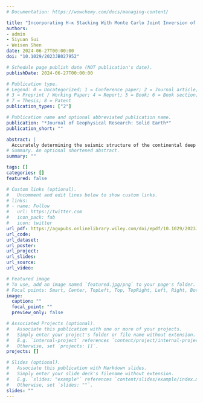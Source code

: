 ```yaml
---
# Documentation: https://wowchemy.com/docs/managing-content/

title: "Incorporating H-κ Stacking With Monte Carlo Joint Inversion of Multiple Seismic Observables: A Case Study for the Northwestern US"
authors:
- admin
- Siyuan Sui
- Weisen Shen
date: 2024-06-27T00:00:00
doi: "10.1029/2023JB027952"

# Schedule page publish date (NOT publication's date).
publishDate: 2024-06-27T00:00:00

# Publication type.
# Legend: 0 = Uncategorized; 1 = Conference paper; 2 = Journal article;
# 3 = Preprint / Working Paper; 4 = Report; 5 = Book; 6 = Book section;
# 7 = Thesis; 8 = Patent
publication_types: ["2"]

# Publication name and optional abbreviated publication name.
publication: "*Journal of Geophysical Research: Solid Earth*"
publication_short: ""

abstract: |
  Accurately determining the seismic structure of the continental deep crust is crucial for understanding its geological evolution and continental dynamics in general. However, traditional tools such as surface waves often face challenges in solving the trade-offs between elastic parameters and discontinuities. In this work, we present a new approach that combines two established inversion techniques, receiver function H-κ stacking and joint inversion of surface wave dispersion and receiver function waveforms, within a Bayesian Monte Carlo (MC) framework to address these challenges. Demonstrated by synthetic tests, the new method greatly reduces trade-offs between critical parameters, such as the deep crustal Vs, Moho depth, and crustal Vp/Vs ratio. This eliminates the need for assumptions regarding crustal Vp/Vs ratios in joint inversion, leading to a more accurate outcome. Furthermore, it improves the precision of the upper mantle velocity structure by reducing its trade-off with Moho depth. Additional notes on the sources of bias in the results are also included. Application of the new approach to USArray stations in the Northwestern US reveals consistency with previous studies and identifies new features. Notably, we find elevated Vp/Vs ratios in the crystalline crust of regions such as coastal Oregon, suggesting potential mafic composition or fluid presence. Shallower Moho depth in the Basin and Range indicates reduced crustal support to the elevation. The uppermost mantle Vs, averaging 5 km below Moho, aligns well with the Pn-derived Moho temperature variations, offering the potential of using Vs as an additional constraint to Moho temperature and crustal thermal properties.
# Summary. An optional shortened abstract.
summary: ""

tags: []
categories: []
featured: false

# Custom links (optional).
#   Uncomment and edit lines below to show custom links.
# links:
# - name: Follow
#   url: https://twitter.com
#   icon_pack: fab
#   icon: twitter
url_pdf: https://agupubs.onlinelibrary.wiley.com/doi/epdf/10.1029/2023JB027952
url_code:
url_dataset:
url_poster:
url_project:
url_slides:
url_source:
url_video:

# Featured image
# To use, add an image named `featured.jpg/png` to your page's folder.
# Focal points: Smart, Center, TopLeft, Top, TopRight, Left, Right, BottomLeft, Bottom, BottomRight.
image:
  caption: ""
  focal_point: ""
  preview_only: false

# Associated Projects (optional).
#   Associate this publication with one or more of your projects.
#   Simply enter your project's folder or file name without extension.
#   E.g. `internal-project` references `content/project/internal-project/index.md`.
#   Otherwise, set `projects: []`.
projects: []

# Slides (optional).
#   Associate this publication with Markdown slides.
#   Simply enter your slide deck's filename without extension.
#   E.g. `slides: "example"` references `content/slides/example/index.md`.
#   Otherwise, set `slides: ""`.
slides: ""
---
```

